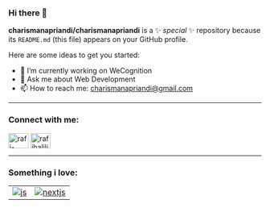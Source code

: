 ### Hi there 👋

**charismanapriandi/charismanapriandi** is a ✨ _special_ ✨ repository because its `README.md` (this file) appears on your GitHub profile.

Here are some ideas to get you started:

- 🔭 I’m currently working on WeCognition
- 💬 Ask me about Web Development
- 📫 How to reach me: charismanapriandi@gmail.com

<hr />
<h3 align="left">Connect with me:</h3>
<p align="left">
  <a href="https://www.linkedin.com/in/charisman-afriandi-373960209/" target="_blank"><img align="center" src="https://raw.githubusercontent.com/rahuldkjain/github-profile-readme-generator/master/src/images/icons/Social/linked-in-alt.svg" alt="rafi-bagaskara-halilintar-3540ba13b" height="30" width="40" /></a>
  <a href="https://www.facebook.com/charisman.afriandi" target="_blank"><img align="center" src="https://raw.githubusercontent.com/rahuldkjain/github-profile-readme-generator/master/src/images/icons/Social/facebook.svg" alt="rafihalilintarz" height="30" width="40" /></a>
</p>
<hr />
<h3 align="left">Something i love:</h3>

|  |  |
| ------------- | ------------- |
| <a target="_blank" href="https://www.javascript.com/"> ![js](https://user-images.githubusercontent.com/68155110/178224045-0590d483-e272-4c91-92ba-4c96f4df80d1.png) </a>  | <a target="_blank" href="https://nextjs.org/"> ![nextjs](https://user-images.githubusercontent.com/68155110/178220412-5559ada7-23e8-4cb4-8c2a-7fd9defd8170.png) </a>  |
